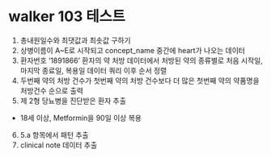 # walker 103 테스트

1. 총내원일수와 최댓값과 최솟값 구하기
2. 상병이름이 A~E로 시작되고 concept_name 중간에 heart가 나오는 데이터
3. 환자번호 ‘1891866’ 환자의 약 처방 데이터에서 처방된 약의 종류별로 처음 시작일, 마지막 종료일, 복용일 데이터 쿼리 이후 순서 정렬
4. 두번째 약의 처방 건수가 첫번째 약의 처방 건수보다 더 많은 첫번째 약의 약품명을 처방건수 순으로 출력
5. 제 2형 당뇨병을 진단받은 환자 추출
 - 18세 이상,  Metformin을 90일 이상 복용
6. 5.a 항목에서 패턴 추출
7. clinical note 데이터 추출
